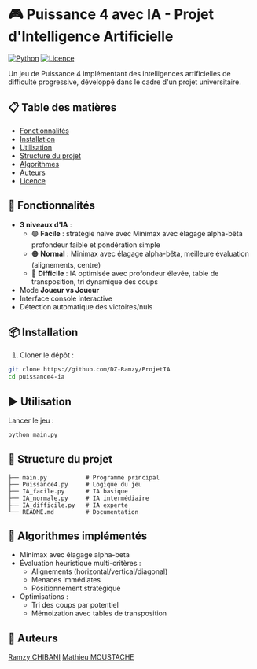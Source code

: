 # 🎮 Puissance 4 avec IA - Projet d'Intelligence Artificielle

[![Python](https://img.shields.io/badge/Python-3.8%2B-blue)](https://www.python.org/)
[![Licence](https://img.shields.io/badge/Licence-MIT-green)](LICENSE)

Un jeu de Puissance 4 implémentant des intelligences artificielles de difficulté progressive, développé dans le cadre d'un projet universitaire.

## 📋 Table des matières
- [Fonctionnalités](#-fonctionnalités)
- [Installation](#-installation)
- [Utilisation](#-utilisation)
- [Structure du projet](#-structure-du-projet)
- [Algorithmes](#-algorithmes-implémentés)
- [Auteurs](#-auteurs)
- [Licence](#-licence)

## 🚀 Fonctionnalités

- **3 niveaux d'IA** :
  - 🟢 **Facile** : stratégie naïve avec Minimax avec élagage alpha-bêta profondeur faible et pondération simple
  - 🟠 **Normal** : Minimax avec élagage alpha-bêta, meilleure évaluation (alignements, centre)
  - 🔴 **Difficile** : IA optimisée avec profondeur élevée, table de transposition, tri dynamique des coups
- Mode **Joueur vs Joueur**
- Interface console interactive
- Détection automatique des victoires/nuls

## 📦 Installation

1. Cloner le dépôt :
```bash
git clone https://github.com/DZ-Ramzy/ProjetIA
cd puissance4-ia
```

## ▶️ Utilisation
Lancer le jeu :
```bash
python main.py
```

## 🧩 Structure du projet

```
├── main.py           # Programme principal
├── Puissance4.py     # Logique du jeu
├── IA_facile.py      # IA basique
├── IA_normale.py     # IA intermédiaire
├── IA_difficile.py   # IA experte
└── README.md         # Documentation
```


## 🧠 Algorithmes implémentés
+ Minimax avec élagage alpha-beta
+ Évaluation heuristique multi-critères :
  + Alignements (horizontal/vertical/diagonal)
  + Menaces immédiates
  + Positionnement stratégique
+ Optimisations :
  + Tri des coups par potentiel
  + Mémoization avec tables de transposition

## 👥 Auteurs
[Ramzy CHIBANI](https://github.com/DZ-Ramzy)
[Mathieu MOUSTACHE](https://github.com/whoismathieu)
